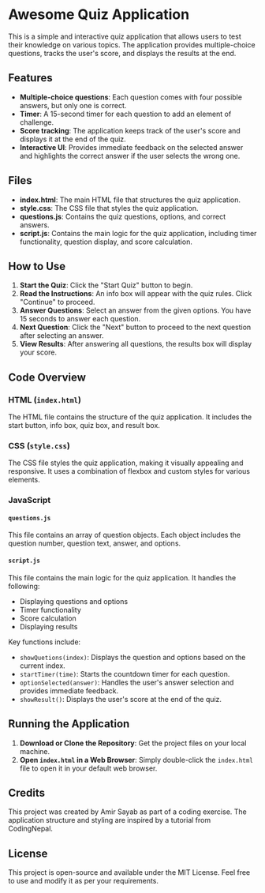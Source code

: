 # Awesome Quiz Application

This is a simple and interactive quiz application that allows users to test their knowledge on various topics. The application provides multiple-choice questions, tracks the user's score, and displays the results at the end.

## Features

- **Multiple-choice questions**: Each question comes with four possible answers, but only one is correct.
- **Timer**: A 15-second timer for each question to add an element of challenge.
- **Score tracking**: The application keeps track of the user's score and displays it at the end of the quiz.
- **Interactive UI**: Provides immediate feedback on the selected answer and highlights the correct answer if the user selects the wrong one.

## Files

- **index.html**: The main HTML file that structures the quiz application.
- **style.css**: The CSS file that styles the quiz application.
- **questions.js**: Contains the quiz questions, options, and correct answers.
- **script.js**: Contains the main logic for the quiz application, including timer functionality, question display, and score calculation.

## How to Use

1. **Start the Quiz**: Click the "Start Quiz" button to begin.
2. **Read the Instructions**: An info box will appear with the quiz rules. Click "Continue" to proceed.
3. **Answer Questions**: Select an answer from the given options. You have 15 seconds to answer each question.
4. **Next Question**: Click the "Next" button to proceed to the next question after selecting an answer.
5. **View Results**: After answering all questions, the results box will display your score.

## Code Overview

### HTML (`index.html`)

The HTML file contains the structure of the quiz application. It includes the start button, info box, quiz box, and result box.

### CSS (`style.css`)

The CSS file styles the quiz application, making it visually appealing and responsive. It uses a combination of flexbox and custom styles for various elements.

### JavaScript

#### `questions.js`

This file contains an array of question objects. Each object includes the question number, question text, answer, and options.

#### `script.js`

This file contains the main logic for the quiz application. It handles the following:

- Displaying questions and options
- Timer functionality
- Score calculation
- Displaying results

Key functions include:

- `showQuetions(index)`: Displays the question and options based on the current index.
- `startTimer(time)`: Starts the countdown timer for each question.
- `optionSelected(answer)`: Handles the user's answer selection and provides immediate feedback.
- `showResult()`: Displays the user's score at the end of the quiz.

## Running the Application

1. **Download or Clone the Repository**: Get the project files on your local machine.
2. **Open `index.html` in a Web Browser**: Simply double-click the `index.html` file to open it in your default web browser.

## Credits

This project was created by Amir Sayab as part of a coding exercise. The application structure and styling are inspired by a tutorial from CodingNepal.

## License

This project is open-source and available under the MIT License. Feel free to use and modify it as per your requirements.

